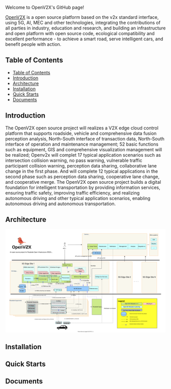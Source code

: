 
Welcome to OpenV2X's GitHub page!

[OpenV2X](http://106.15.193.98:5555/) is a open source platform based on the v2x standard interface, using 5G, AI, MEC and other technologies, integrating the contributions of all parties in industry, education and research, and building an infrastructure and open platform with open source code, ecological compatibility and excellent performance - to achieve a smart road, serve intelligent cars, and benefit people with action.


## Table of Contents

- [Table of Contents](#table-of-contents)
- [Introduction](#introduction)
- [Architecture](#architecture)
- [Installation](#installation)
- [Quick Starts](#quick-starts)
- [Documents](#documents)


## Introduction

The OpenV2X open source project will realizes a V2X edge cloud control platform that supports roadside, vehicle and comprehensive data fusion perception analysis, North-South interface of transaction data, North-South interface of operation and maintenance management; 52 basic functions such as equipment, GIS and comprehensive visualization management will be realized; Openv2x will complet 17 typical application scenarios such as intersection collision warning, no pass warning, vulnerable traffic participant collision warning, perception data sharing, collaborative lane change in the first phase. And will complete  12 typical applications in the second phase such as perception data sharing, cooperative lane change, and cooperative merge. The OpenV2X open source project builds a digital foundation for intelligent transportation by providing information services, ensuring traffic safety, improving traffic efficiency, and realizing autonomous driving and other typical application scenarios, enabling autonomous driving and autonomous transportation.


## Architecture

![](images/v2x-arch-details.svg)


## Installation


## Quick Starts


## Documents
